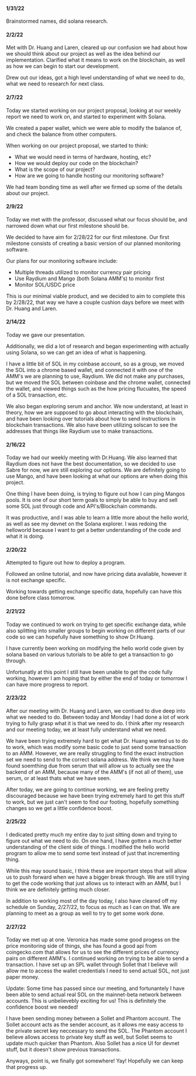 <h4>1/31/22</h4>

Brainstormed names, did solana research.


<h4>2/2/22</h4>

Met with Dr. Huang and Laren, cleared up our confusion we had about how we should think about our project 
as well as the idea behind our implementation. Clarified what it means to work on the blockchain, as well as how we can begin to start our development.

Drew out our ideas, got a high level understanding of what we need to do, what we need to research for next class.


<h4>2/7/22</h4>

Today we started working on our project proposal, looking at our weekly report we need to work on, and started to experiment with Solana.

We created a paper wallet, which we were able to modify the balance of, and check the balance from other computers.

When working on our project proposal, we started to think:
- What we would need in terms of hardware, hosting, etc?
- How we would deploy our code on the blockchain?
- What is the scope of our project?
- How are we going to handle hosting our monitoring software?

We had team bonding time as well after we firmed up some of the details about our project.

<h4>2/9/22</h4>

Today we met with the professor, discussed what our focus should be, and narrowed down what our first milestone should be.

We decided to have aim for 2/28/22 for our first milestone. Our first milestone consists of creating a basic version of our planned monitoring software.

Our plans for our monitoring software include:
- Multiple threads utilized to monitor currency pair pricing
- Use Raydium and Mango (both Solana AMM's) to monitor first
- Monitor SOL/USDC price

This is our minimal viable product, and we decided to aim to complete this by 2/28/22, that way we have a couple cushion days before we meet with Dr. Huang and Laren.

<h4>2/14/22</h4>

Today we gave our presentation.

Additionally, we did a lot of research and began experimenting with actually using Solana, so we can get an idea of what is happening.

I have a little bit of SOL in my coinbase account, so as a group, we moved the SOL into a chrome based wallet, and connected it
with one of the AMM's we are planning to use, Raydium. We did not make any purchases, but we moved the SOL between coinbase and the chrome wallet, connected the
wallet, and viewed things such as the how pricing flucuates, the speed of a SOL transaction, etc.

We also began exploring serum and anchor. We now understand, at least in theory, how we are supposed to go about interacting with the blockchain,
and have been looking over tutorials about how to send instructions in blockchain transactions. We also have been utilizing solscan to see the addresses that things like Raydium use to make transactions.

<h4>2/16/22</h4>

Today we had our weekly meeting with Dr.Huang. We also learned that Raydium does not have the best documentation, so we decided to use Sabre for now, we are still exploring our options. We are definitely going to use Mango, and have been looking at what our options are when doing this project. 

One thing I have been doing, is trying to figure out how I can ping Mangos pools. It is one of our short term goals to simply be able to buy and sell 
some SOL just through code and API's/Blockchain commands.

It was productive, and I was able to learn a little more about the hello world, as well as see my devnet on the Solana explorer. I was redoing the helloworld
because I want to get a better understanding of the code and what it is doing.

<h4>2/20/22</h4>

Attempted to figure out how to deploy a program.

Followed an online tutorial, and now have pricing data avaliable, however it is not exchange specific.

Working towards getting exchange specific data, hopefully can have this done before class tomorrow.

<h4>2/21/22</h4>

Today we continued to work on trying to get specific exchange data, while also splitting into smaller groups to begin working on different parts of our code so we can hopefully have something to show Dr.Huang.

I have currently been working on modifying the hello world code given by solana based on various tutorials to be able to get a transaction to go through.

Unfortunatly at this point I still have been unable to get the code fully working, however I am hoping that by either the end of today or tomorrow I can
have more progress to report.

<h4>2/23/22</h4>

After our meeting with Dr. Huang and Laren, we contiued to dive deep into what we needed to do. Between today and Monday I had done a lot of work trying to fully grasp what it is that we need to do. I think after my research and our meeting today, we at least fully understand what we need.

We have been trying extremely hard to get what Dr. Huang wanted us to do to work, which was modify some basic code to just send some transaction to an AMM. However, we are really struggling to find the exact instruction set we need to send to the correct solana address.
We think we may have found soemthing due from serum that will allow us to actually see the backend of an AMM, because many of the AMM's (if not all of them), use serum, or at least thats what we have seen.

After today, we are going to continue working, we are feeling pretty discouraged because we have been trying extremely hard to get this stuff to work, but we just can't seem to find our footing, hopefully something changes so we get a little confidence boost.

<h4>2/25/22</h4>

I dedicated pretty much my entire day to just sitting down and trying to figure out what we need to do. On one hand, I have gotten a much better understanding of the client side of things. I modified the hello world program to allow me to send some text instead of just that incrementing thing.

While this may sound basic, I think these are important steps that will allow us to push forward when we have a bigger break through. We are still trying to get the code working that just allows us to interact with an AMM, but I think we are definitely getting much closer. 

In addition to working most of the day today, I also have cleared off my schedule on Sunday, 2/27/22, to focus as much as I can on that. We are planning to meet as a group as well to try to get some work done.

<h4>2/27/22</h4>

Today we met up at one. Veronica has made some good progess on the price monitoring side of things, she has found a good api from coingecko.com that allows for us to see the different prices of currency pairs on different AMM's. I continued working on trying to be able to send a transaction. I have set up an SPL wallet through Sollet that I believe will allow me to access the wallet credentials I need to send actual SOL, not just paper money.

Update: Some time has passed since our meeting, and fortunantely I have been able to send actual real SOL on the mainnet-beta network between accounts. This is unbelievebly exciting for us! This is definitely the confidence boost we needed!

I have been sending money between a Sollet and Phantom account. The Sollet account acts as the sender account, as it allows me easy access to the private secret key neccessary to send the SOL. The Phantom account I believe allows access to private key stuff as well, but Sollet seems to update much quicker than Phantom. Also Sollet has a nice UI for devnet stuff, but it doesn't show previous transactions.
 
 Anyways, point is, we finally got somewhere! Yay! Hopefully we can keep that progress up.